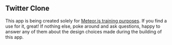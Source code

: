 ## Twitter Clone

This app is being created solely for [Meteor.js training purposes](http://meteorjs.club/learn/). If you find a use for it, great! If nothing else, poke around and ask questions, happy to answer any of them about the design choices made during the building of this app.
